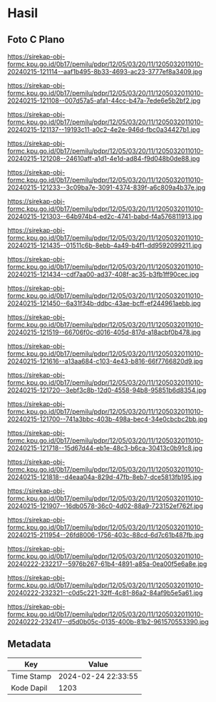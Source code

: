 # Hasil

## Foto C Plano

https://sirekap-obj-formc.kpu.go.id/0b17/pemilu/pdpr/12/05/03/20/11/1205032011010-20240215-121114--aaf1b495-8b33-4693-ac23-3777ef8a3409.jpg

https://sirekap-obj-formc.kpu.go.id/0b17/pemilu/pdpr/12/05/03/20/11/1205032011010-20240215-121108--007d57a5-afa1-44cc-b47a-7ede6e5b2bf2.jpg

https://sirekap-obj-formc.kpu.go.id/0b17/pemilu/pdpr/12/05/03/20/11/1205032011010-20240215-121137--19193c11-a0c2-4e2e-946d-fbc0a34427b1.jpg

https://sirekap-obj-formc.kpu.go.id/0b17/pemilu/pdpr/12/05/03/20/11/1205032011010-20240215-121208--24610aff-a1d1-4e1d-ad84-f9d048b0de88.jpg

https://sirekap-obj-formc.kpu.go.id/0b17/pemilu/pdpr/12/05/03/20/11/1205032011010-20240215-121233--3c09ba7e-3091-4374-839f-a6c809a4b37e.jpg

https://sirekap-obj-formc.kpu.go.id/0b17/pemilu/pdpr/12/05/03/20/11/1205032011010-20240215-121303--64b974b4-ed2c-4741-babd-f4a576811913.jpg

https://sirekap-obj-formc.kpu.go.id/0b17/pemilu/pdpr/12/05/03/20/11/1205032011010-20240215-121435--01511c6b-8ebb-4a49-b4f1-dd9592099211.jpg

https://sirekap-obj-formc.kpu.go.id/0b17/pemilu/pdpr/12/05/03/20/11/1205032011010-20240215-121434--cdf7aa00-ad37-408f-ac35-b3fb1ff90cec.jpg

https://sirekap-obj-formc.kpu.go.id/0b17/pemilu/pdpr/12/05/03/20/11/1205032011010-20240215-121450--6a31f34b-ddbc-43ae-bcff-ef244961aebb.jpg

https://sirekap-obj-formc.kpu.go.id/0b17/pemilu/pdpr/12/05/03/20/11/1205032011010-20240215-121519--66706f0c-d016-405d-817d-a18acbf0b478.jpg

https://sirekap-obj-formc.kpu.go.id/0b17/pemilu/pdpr/12/05/03/20/11/1205032011010-20240215-121616--a13aa684-c103-4e43-b816-66f7766820d9.jpg

https://sirekap-obj-formc.kpu.go.id/0b17/pemilu/pdpr/12/05/03/20/11/1205032011010-20240215-121720--3ebf3c8b-12d0-4558-94b8-95851b6d8354.jpg

https://sirekap-obj-formc.kpu.go.id/0b17/pemilu/pdpr/12/05/03/20/11/1205032011010-20240215-121700--741a3bbc-403b-498a-bec4-34e0cbcbc2bb.jpg

https://sirekap-obj-formc.kpu.go.id/0b17/pemilu/pdpr/12/05/03/20/11/1205032011010-20240215-121718--15d67d44-eb1e-48c3-b6ca-30413c0b91c8.jpg

https://sirekap-obj-formc.kpu.go.id/0b17/pemilu/pdpr/12/05/03/20/11/1205032011010-20240215-121818--d4eaa04a-829d-47fb-8eb7-dce5813fb195.jpg

https://sirekap-obj-formc.kpu.go.id/0b17/pemilu/pdpr/12/05/03/20/11/1205032011010-20240215-121907--16db0578-36c0-4d02-88a9-723152ef762f.jpg

https://sirekap-obj-formc.kpu.go.id/0b17/pemilu/pdpr/12/05/03/20/11/1205032011010-20240215-211954--26fd8006-1756-403c-88cd-6d7c61b487fb.jpg

https://sirekap-obj-formc.kpu.go.id/0b17/pemilu/pdpr/12/05/03/20/11/1205032011010-20240222-232217--5976b267-61b4-4891-a85a-0ea00f5e6a8e.jpg

https://sirekap-obj-formc.kpu.go.id/0b17/pemilu/pdpr/12/05/03/20/11/1205032011010-20240222-232321--c0d5c221-32ff-4c81-86a2-84af9b5e5a61.jpg

https://sirekap-obj-formc.kpu.go.id/0b17/pemilu/pdpr/12/05/03/20/11/1205032011010-20240222-232417--d5d0b05c-0135-400b-81b2-961570553390.jpg


## Metadata

| Key        | Value               |
| ---------- | ------------------- |
| Time Stamp | 2024-02-24 22:33:55 |
| Kode Dapil | 1203                |



